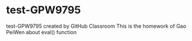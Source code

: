 # test-GPW9795
test-GPW9795 created by GitHub Classroom
This is the homework of Gao PeiWen about eval() function
